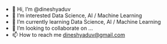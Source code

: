 - 👋 Hi, I’m @dineshyaduv
- 👀 I’m interested Data Science, AI / Machine Learning 
- 🌱 I’m currently learning Data Science, AI / Machine Learning
- 💞️ I’m looking to collaborate on ...
- 📫 How to reach me dineshyaduv@gmail.com

<!---
dineshyaduv/dineshyaduv is a ✨ special ✨ repository because its `README.md` (this file) appears on your GitHub profile.
You can click the Preview link to take a look at your changes.
--->
